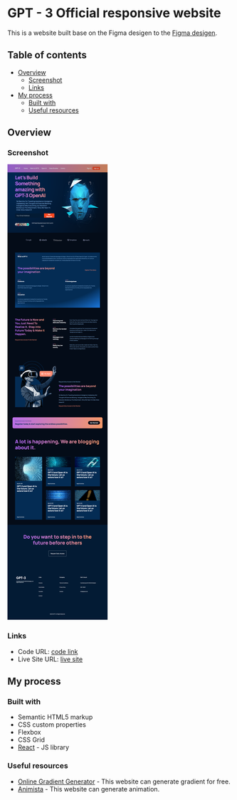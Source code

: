 # GPT - 3 Official responsive website

This is a website built base on the Figma desigen to the [Figma desigen](https://www.figma.com/file/lz9lLpFHMxHm2odnwM3R0z/gpt3?node-id=0%3A15).

## Table of contents

- [Overview](#overview)
  - [Screenshot](#screenshot)
  - [Links](#links)
- [My process](#my-process)
  - [Built with](#built-with)
  - [Useful resources](#useful-resources)

## Overview

### Screenshot

![](./Screenshot.jpg)

### Links

- Code URL: [code link](https://github.com/leomacode/gpt3-official-website)
- Live Site URL: [live site](https://zen-borg-d8002e.netlify.app)

## My process

### Built with

- Semantic HTML5 markup
- CSS custom properties
- Flexbox
- CSS Grid
- [React](https://reactjs.org/) - JS library

### Useful resources

- [Online Gradient Generator](https://angrytools.com/gradient/) - This website can generate gradient for free.
- [Animista](https://animista.net/play/basic/scale-up) - This website can generate animation.
